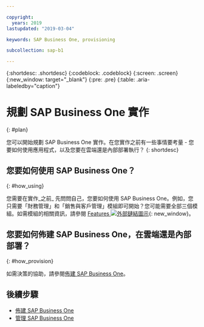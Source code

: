 ```yaml
---

copyright:
  years: 2019
lastupdated: "2019-03-04"

keywords: SAP Business One, provisioning

subcollection: sap-b1

---
```


{:shortdesc: .shortdesc}
{:codeblock: .codeblock}
{:screen: .screen}
{:new_window: target="_blank"}
{:pre: .pre}
{:table: .aria-labeledby="caption"}



# 規劃 SAP Business One 實作
{: #plan}

您可以開始規劃 SAP Business One 實作。在您實作之前有一些事情要考量 - 您要如何使用應用程式，以及您要在雲端還是內部部署執行？
{: shortdesc}

## 您要如何使用 SAP Business One？
{: #how_using}

您需要在實作_之前_ 先問問自己，您要如何使用 SAP Business One。例如，您只需要「財務管理」和「銷售與客戶管理」模組即可開始？您可能需要全部三個模組。如需模組的相關資訊，請參閱 [Features ![外部鏈結圖示](../../icons/launch-glyph.svg "外部鏈結圖示")](https://www.sap.com/products/business-one/features.html){: new_window}。

## 您要如何佈建 SAP Business One，在雲端還是內部部署？
{: #how_provision}

如需決策的協助，請參閱[佈建 SAP Business One](/docs/infrastructure/sap-b1?topic=sap-b1-provision#provision)。

## 後續步驟

* [佈建 SAP Business One](/docs/infrastructure/sap-b1?topic=sap-b1-provision#provision)
* [管理 SAP Business One](/docs/infrastructure/sap-b1?topic=sap-b1-manage#manage)
